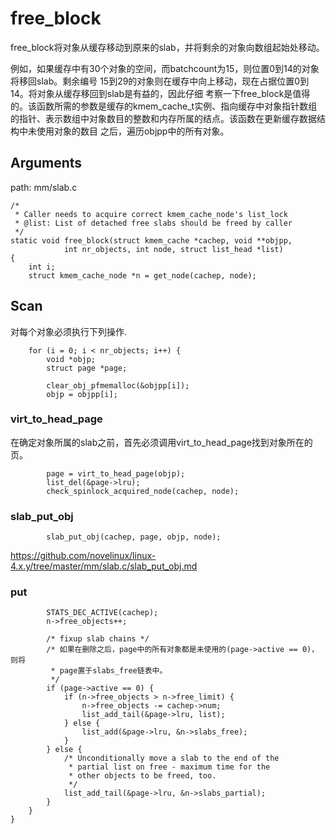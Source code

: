 free_block
========================================

free_block将对象从缓存移动到原来的slab，并将剩余的对象向数组起始处移动。

例如，如果缓存中有30个对象的空间，而batchcount为15，则位置0到14的对象将移回slab。剩余编号
15到29的对象则在缓存中向上移动，现在占据位置0到14。将对象从缓存移回到slab是有益的，因此仔细
考察一下free_block是值得的。该函数所需的参数是缓存的kmem_cache_t实例、指向缓存中对象指针数组
的指针、表示数组中对象数目的整数和内存所属的结点。该函数在更新缓存数据结构中未使用对象的数目
之后，遍历objpp中的所有对象。

Arguments
----------------------------------------

path: mm/slab.c
```
/*
 * Caller needs to acquire correct kmem_cache_node's list_lock
 * @list: List of detached free slabs should be freed by caller
 */
static void free_block(struct kmem_cache *cachep, void **objpp,
            int nr_objects, int node, struct list_head *list)
{
    int i;
    struct kmem_cache_node *n = get_node(cachep, node);
```

Scan
----------------------------------------

对每个对象必须执行下列操作.

```
    for (i = 0; i < nr_objects; i++) {
        void *objp;
        struct page *page;

        clear_obj_pfmemalloc(&objpp[i]);
        objp = objpp[i];
```

### virt_to_head_page

在确定对象所属的slab之前，首先必须调用virt_to_head_page找到对象所在的页。

```
        page = virt_to_head_page(objp);
        list_del(&page->lru);
        check_spinlock_acquired_node(cachep, node);
```

### slab_put_obj

```
        slab_put_obj(cachep, page, objp, node);
```

https://github.com/novelinux/linux-4.x.y/tree/master/mm/slab.c/slab_put_obj.md

### put

```
        STATS_DEC_ACTIVE(cachep);
        n->free_objects++;

        /* fixup slab chains */
        /* 如果在删除之后，page中的所有对象都是未使用的(page->active == 0)，则将
         * page置于slabs_free链表中。
         */
        if (page->active == 0) {
            if (n->free_objects > n->free_limit) {
                n->free_objects -= cachep->num;
                list_add_tail(&page->lru, list);
            } else {
                list_add(&page->lru, &n->slabs_free);
            }
        } else {
            /* Unconditionally move a slab to the end of the
             * partial list on free - maximum time for the
             * other objects to be freed, too.
             */
            list_add_tail(&page->lru, &n->slabs_partial);
        }
    }
}
```